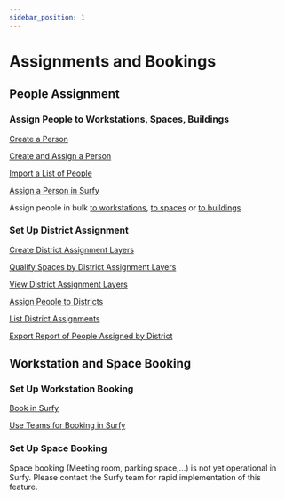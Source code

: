 ```yaml
---
sidebar_position: 1
---
```


# Assignments and Bookings

## People Assignment

### Assign People to Workstations, Spaces, Buildings

[Create a Person](/en/docs/tutorials/person/create)

[Create and Assign a Person](/en/docs/tutorials/affectations/workplaceaffectation/create#create-and-assign-a-person-to-a-workstation)

[Import a List of People](/en/docs/tutorials/person/create#import-people)


[Assign a Person in Surfy](/en/docs/tutorials/affectations/intro)

Assign people in bulk [to workstations](/en/docs/tutorials/affectations/workplaceaffectation/create#assign-people-to-workstations-by-excel-import), [to spaces](/en/docs/tutorials/affectations/roomaffectation/create#assign-people-to-spaces-by-excel-import) or [to buildings](/en/docs/tutorials/affectations/personToBuilding/create#assign-people-to-building-by-excel-import)




### Set Up District Assignment

[Create District Assignment Layers](/en/docs/tutorials/dimensionTypeToBuilding/create)

[Qualify Spaces by District Assignment Layers](/en/docs/tutorials/dimensionTypeToBuilding/create#qualify-a-space-by-an-assignment-layer)

[View District Assignment Layers](/en/docs/tutorials/dimensionTypeToBuilding/create#view-assignment-layers)

[Assign People to Districts](/en/docs/tutorials/affectations/dimensionToPerson/create)

[List District Assignments](/en/docs/courses/find/listfindcourse)

[Export Report of People Assigned by District](/en/docs/tutorials/dimensionTypeToBuilding/create#assignment-layer-data-report)

## Workstation and Space Booking

### Set Up Workstation Booking



[Book in Surfy](/en/docs/tutorials/booking/workplace)

[Use Teams for Booking in Surfy](/en/docs/tutorials/booking/teams)


### Set Up Space Booking

Space booking (Meeting room, parking space,...) is not yet operational in Surfy.
Please contact the Surfy team for rapid implementation of this feature.


